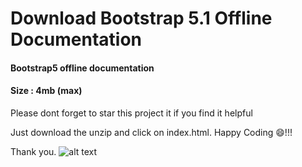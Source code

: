 # Download Bootstrap 5.1 Offline Documentation

#### Bootstrap5  offline documentation

#### Size : 4mb (max)

Please dont forget to star this project it if you find it helpful

Just download the unzip and click on index.html.
Happy Coding 😄!!!

Thank you.
![alt text](https://libracoder-utility.s3.amazonaws.com/bs5.png)
